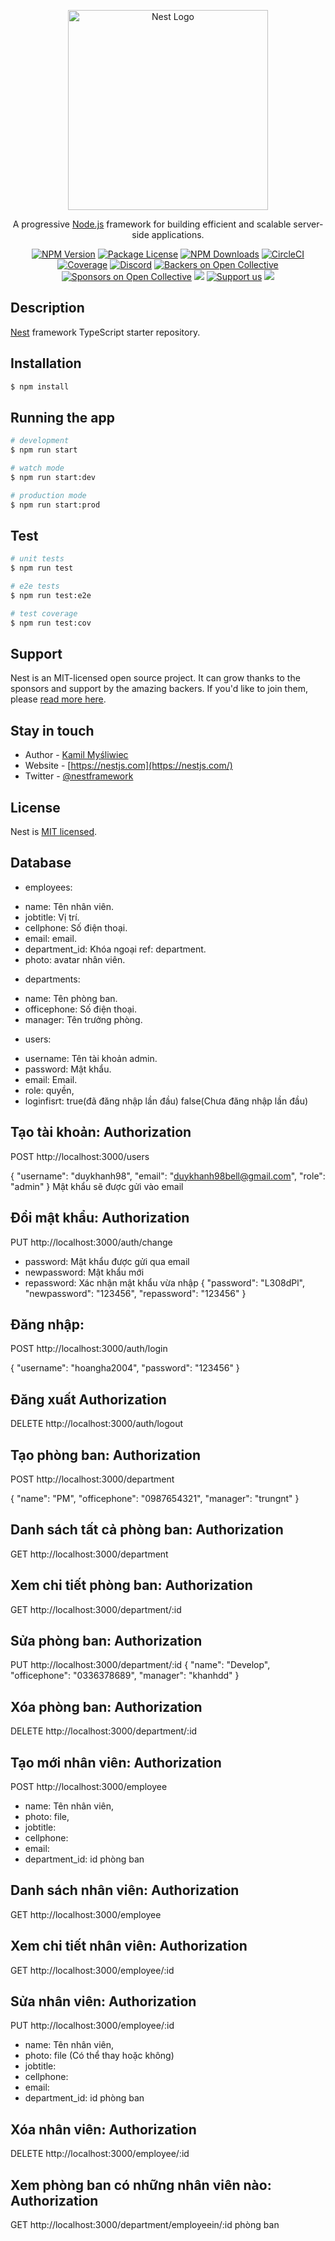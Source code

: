 <p align="center">
  <a href="http://nestjs.com/" target="blank"><img src="https://nestjs.com/img/logo_text.svg" width="320" alt="Nest Logo" /></a>
</p>

[circleci-image]: https://img.shields.io/circleci/build/github/nestjs/nest/master?token=abc123def456
[circleci-url]: https://circleci.com/gh/nestjs/nest

  <p align="center">A progressive <a href="http://nodejs.org" target="_blank">Node.js</a> framework for building efficient and scalable server-side applications.</p>
    <p align="center">
<a href="https://www.npmjs.com/~nestjscore" target="_blank"><img src="https://img.shields.io/npm/v/@nestjs/core.svg" alt="NPM Version" /></a>
<a href="https://www.npmjs.com/~nestjscore" target="_blank"><img src="https://img.shields.io/npm/l/@nestjs/core.svg" alt="Package License" /></a>
<a href="https://www.npmjs.com/~nestjscore" target="_blank"><img src="https://img.shields.io/npm/dm/@nestjs/common.svg" alt="NPM Downloads" /></a>
<a href="https://circleci.com/gh/nestjs/nest" target="_blank"><img src="https://img.shields.io/circleci/build/github/nestjs/nest/master" alt="CircleCI" /></a>
<a href="https://coveralls.io/github/nestjs/nest?branch=master" target="_blank"><img src="https://coveralls.io/repos/github/nestjs/nest/badge.svg?branch=master#9" alt="Coverage" /></a>
<a href="https://discord.gg/G7Qnnhy" target="_blank"><img src="https://img.shields.io/badge/discord-online-brightgreen.svg" alt="Discord"/></a>
<a href="https://opencollective.com/nest#backer" target="_blank"><img src="https://opencollective.com/nest/backers/badge.svg" alt="Backers on Open Collective" /></a>
<a href="https://opencollective.com/nest#sponsor" target="_blank"><img src="https://opencollective.com/nest/sponsors/badge.svg" alt="Sponsors on Open Collective" /></a>
  <a href="https://paypal.me/kamilmysliwiec" target="_blank"><img src="https://img.shields.io/badge/Donate-PayPal-ff3f59.svg"/></a>
    <a href="https://opencollective.com/nest#sponsor"  target="_blank"><img src="https://img.shields.io/badge/Support%20us-Open%20Collective-41B883.svg" alt="Support us"></a>
  <a href="https://twitter.com/nestframework" target="_blank"><img src="https://img.shields.io/twitter/follow/nestframework.svg?style=social&label=Follow"></a>
</p>
  <!--[![Backers on Open Collective](https://opencollective.com/nest/backers/badge.svg)](https://opencollective.com/nest#backer)
  [![Sponsors on Open Collective](https://opencollective.com/nest/sponsors/badge.svg)](https://opencollective.com/nest#sponsor)-->

## Description

[Nest](https://github.com/nestjs/nest) framework TypeScript starter repository.

## Installation

```bash
$ npm install
```

## Running the app

```bash
# development
$ npm run start

# watch mode
$ npm run start:dev

# production mode
$ npm run start:prod
```

## Test

```bash
# unit tests
$ npm run test

# e2e tests
$ npm run test:e2e

# test coverage
$ npm run test:cov
```

## Support

Nest is an MIT-licensed open source project. It can grow thanks to the sponsors and support by the amazing backers. If you'd like to join them, please [read more here](https://docs.nestjs.com/support).

## Stay in touch

- Author - [Kamil Myśliwiec](https://kamilmysliwiec.com)
- Website - [https://nestjs.com](https://nestjs.com/)
- Twitter - [@nestframework](https://twitter.com/nestframework)

## License

Nest is [MIT licensed](LICENSE).

## Database

- employees:

* name: Tên nhân viên.
* jobtitle: Vị trí.
* cellphone: Số điện thoại.
* email: email.
* department_id: Khóa ngoại ref: department.
* photo: avatar nhân viên.

- departments:

* name: Tên phòng ban.
* officephone: Số điện thoại.
* manager: Tên trưởng phòng.

- users:

* username: Tên tài khoản admin.
* password: Mật khẩu.
* email: Email.
* role: quyền,
* loginfisrt: true(đã đăng nhập lần đầu) false(Chưa đăng nhập lần đầu)

## Tạo tài khoản: Authorization

POST http://localhost:3000/users

{
"username": "duykhanh98",
"email": "duykhanh98bell@gmail.com",
"role": "admin"
}
Mật khẩu sẽ được gửi vào email

## Đổi mật khẩu: Authorization

PUT http://localhost:3000/auth/change

- password: Mật khẩu được gửi qua email
- newpassword: Mật khẩu mới
- repassword: Xác nhận mật khẩu vừa nhập
  {
  "password": "L308dPl",
  "newpassword": "123456",
  "repassword": "123456"
  }

## Đăng nhập:

POST http://localhost:3000/auth/login

{
"username": "hoangha2004",
"password": "123456"
}

## Đăng xuất Authorization

DELETE http://localhost:3000/auth/logout

## Tạo phòng ban: Authorization

POST http://localhost:3000/department

{
"name": "PM",
"officephone": "0987654321",
"manager": "trungnt"
}

## Danh sách tất cả phòng ban: Authorization

GET http://localhost:3000/department

## Xem chi tiết phòng ban: Authorization

GET http://localhost:3000/department/:id

## Sửa phòng ban: Authorization

PUT http://localhost:3000/department/:id
{
"name": "Develop",
"officephone": "0336378689",
"manager": "khanhdd"
}

## Xóa phòng ban: Authorization

DELETE http://localhost:3000/department/:id

## Tạo mới nhân viên: Authorization

POST http://localhost:3000/employee

- name: Tên nhân viên,
- photo: file,
- jobtitle:
- cellphone:
- email:
- department_id: id phòng ban

## Danh sách nhân viên: Authorization

GET http://localhost:3000/employee

## Xem chi tiết nhân viên: Authorization

GET http://localhost:3000/employee/:id

## Sửa nhân viên: Authorization

PUT http://localhost:3000/employee/:id

- name: Tên nhân viên,
- photo: file (Có thể thay hoặc không)
- jobtitle:
- cellphone:
- email:
- department_id: id phòng ban

## Xóa nhân viên: Authorization

DELETE http://localhost:3000/employee/:id

## Xem phòng ban có những nhân viên nào: Authorization

GET http://localhost:3000/department/employeein/:id phòng ban
